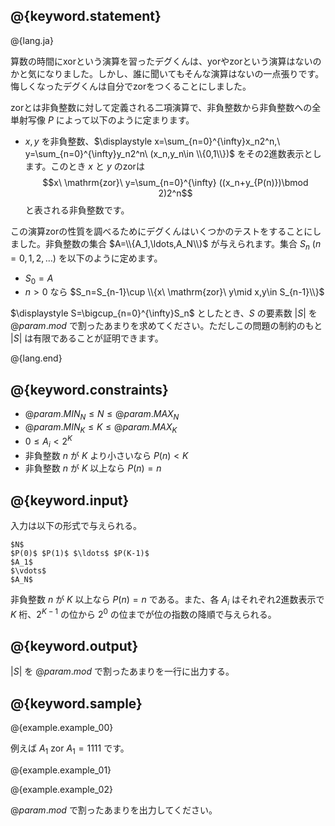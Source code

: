 ## @{keyword.statement}

@{lang.ja}

算数の時間にxorという演算を習ったデグくんは、yorやzorという演算はないのかと気になりました。しかし、誰に聞いてもそんな演算はないの一点張りです。悔しくなったデグくんは自分でzorをつくることにしました。

zorとは非負整数に対して定義される二項演算で、非負整数から非負整数への全単射写像 $P$ によって以下のように定まります。

- $x,y$ を非負整数、$\displaystyle x=\sum_{n=0}^{\infty}x_n2^n,\ y=\sum_{n=0}^{\infty}y_n2^n\ (x_n,y_n\in \\{0,1\\})$ をその2進数表示とします。このとき $x$ と $y$ のzorは
$$x\ \mathrm{zor}\ y=\sum_{n=0}^{\infty} ((x_n+y_{P(n)})\bmod 2)2^n$$
と表される非負整数です。

この演算zorの性質を調べるためにデグくんはいくつかのテストをすることにしました。非負整数の集合 $A=\\{A_1,\ldots,A_N\\}$ が与えられます。集合 $S_n\ (n=0,1,2,\ldots)$ を以下のように定めます。

- $S_0=A$
- $n>0$ なら $S_n=S_{n-1}\cup \\{x\ \mathrm{zor}\ y\mid x,y\in S_{n-1}\\}$

$\displaystyle S=\bigcup_{n=0}^{\infty}S_n$ としたとき、$S$ の要素数 $|S|$ を $@{param.mod}$ で割ったあまりを求めてください。ただしこの問題の制約のもと $|S|$ は有限であることが証明できます。

@{lang.end}

## @{keyword.constraints}

- $@{param.MIN_N} \leq N \leq @{param.MAX_N}$
- $@{param.MIN_K} \leq K \leq @{param.MAX_K}$
- $0\leq A_i\lt 2^{K}$
- 非負整数 $n$ が $K$ より小さいなら $P(n)<K$
- 非負整数 $n$ が $K$ 以上なら $P(n)=n$

## @{keyword.input}

入力は以下の形式で与えられる。

```
$N$
$P(0)$ $P(1)$ $\ldots$ $P(K-1)$
$A_1$
$\vdots$
$A_N$
```

非負整数 $n$ が $K$ 以上なら $P(n)=n$ である。また、各 $A_i$ はそれぞれ2進数表示で $K$ 桁、$2^{K -1}$ の位から $2^0$ の位までが位の指数の降順で与えられる。

## @{keyword.output}
$|S|$ を $@{param.mod}$ で割ったあまりを一行に出力する。

## @{keyword.sample}

@{example.example_00}

例えば $A_1\ \mathrm{zor}\ A_1=1111$ です。

@{example.example_01}

@{example.example_02}

$@{param.mod}$ で割ったあまりを出力してください。
